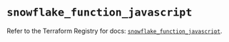 # `snowflake_function_javascript`

Refer to the Terraform Registry for docs: [`snowflake_function_javascript`](https://registry.terraform.io/providers/snowflake-labs/snowflake/1.0.1/docs/resources/function_javascript).

